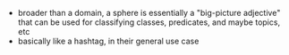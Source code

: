 
- broader than a domain, a sphere is essentially a "big-picture adjective" that can be used for classifying classes, predicates, and maybe topics, etc
- basically like a hashtag, in their general use case